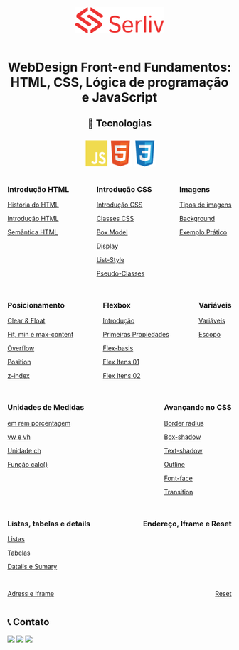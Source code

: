 <div align="center">
    <img width="200px" src="imagens/img/logo-serliv.svg"> 
</div><br>
<h1 style= "text-align:center">WebDesign Front-end Fundamentos: HTML, CSS, Lógica de programação e JavaScript</h1>

<h2 align="center"> 🚀 Tecnologias

<div align="center"><br>
    <img>
    <img align="center" alt="Misael-Js" height="60" width="50" src="https://raw.githubusercontent.com/devicons/devicon/master/icons/javascript/javascript-plain.svg">
    <img align="center" alt="Misael-HTML" height="60" width="50" src="https://raw.githubusercontent.com/devicons/devicon/master/icons/html5/html5-original.svg">
    <img align="center" alt="Misael-CSS" height="60" width="50" src="https://raw.githubusercontent.com/devicons/devicon/master/icons/css3/css3-original.svg">
</div></h2>

<div style="display: -webkit-flex; display: -ms-flexbox; display: flex; justify-content: space-between; flex-wrap: wrap; gap: 16px;">

<div>

### Introdução HTML

[História do HTML](introducao-HTML/historia-HTML.md)

[Introdução HTML](introducao-HTML/introducao-HTML.md)

[Semântica HTML](introducao-HTML/semantica-HTML.md)

</div>

<div>

### Introdução CSS

[Introdução CSS](introducao-css/introducao-CSS.md)

[Classes CSS](introducao-css/classCSS.md)

[Box Model](introducao-css/box-model.md)

[Display](introducao-css/display.md)

[List-Style](introducao-css/list-style.md)

[Pseudo-Classes](introducao-css/pseudo-classes-links.md)

</div>

<div>

### Imagens

[Tipos de imagens](imagens/tipos-imagens.md)

[Background](imagens/background.md)

[Exemplo Prático](imagens/imagem.html)

</div>

<div>

### Posicionamento

[Clear & Float](posicionamento/clear-float.md)

[Fit, min e max-content](posicionamento/fit-min-max-content.md)

[Overflow](posicionamento/overflow.md)

[Position](posicionamento/position.md)

[z-index](posicionamento/z-index.md)

</div>

<div>

### Flexbox

[Introdução](flexbox/introducao.md)

[Primeiras Propiedades](flexbox/primeiras-propriedades.md)

[Flex-basis](flexbox/flex-basis.md)

[Flex Itens 01](flexbox/flex-itens.md)

[Flex Itens 02](flexbox/flex-itens-02.md)

</div>


<div>

### Variáveis

[Variáveis](variaveis-css/variaveis.md)

[Escopo](variaveis-css/escopo.md)

</div>

<div>

### Unidades de Medidas

[em rem porcentagem](Unidades-de-medida/em-rem-porcentagem.md)

[vw e vh](Unidades-de-medida/vw-vh.md)

[Unidade ch](Unidades-de-medida/unidade-ch.md)

[Função calc()](Unidades-de-medida/funcaocalc.md)

</div>

<div>

### Avançando no CSS

[Border radius](avancando-CSS/border-radius.md)

[Box-shadow](avancando-CSS/box-shadow.md)

[Text-shadow](avancando-CSS/text-shadow.md)

[Outline](avancando-CSS/outline.md)

[Font-face](avancando-CSS/font-face.md)

[Transition](avancando-CSS/transition.md)

</div>

<div>

### Listas, tabelas e details

[Listas](Listas-Tabelas-Details/listas.md)

[Tabelas](Listas-Tabelas-Details/tabelas.md)

[Datails e Sumary](Listas-Tabelas-Details/datais-sumary.md)

</div>

### Endereço, Iframe e Reset

[Adress e Iframe](endereco-iframe-reset/adress-iframe.md)

[Reset](endereco-iframe-reset/reset.md)


</div>


</div>

<h2> 📞 Contato</h2>
<div> 
  <a href="https://instagram.com/misaelvborges" target="_blank"><img src="https://img.shields.io/badge/-Instagram-%23E4405F?style=for-the-badge&logo=instagram&logoColor=white" target="_blank"></a>
  <a href = "mailto:misaelborges1981@gmail.com"><img src="https://img.shields.io/badge/-Gmail-%23333?style=for-the-badge&logo=gmail&logoColor=white" target="_blank"></a>
  <a href="https://www.linkedin.com/in/misael-borges-5a5214181" target="_blank"><img src="https://img.shields.io/badge/-LinkedIn-%230077B5?style=for-the-badge&logo=linkedin&logoColor=white" target="_blank"></a> 
  <a href= https://img.shields.io/badge/WhatsApp-25D366?style=for-the-badge&logo=whatsapp&logoColor=white></a>
  </div>

